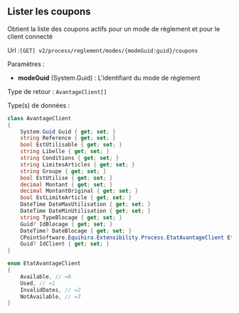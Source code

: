 ## <span id='listercoupons'>Lister les coupons</span>

Obtient la liste des coupons actifs pour un mode de règlement et pour le client connecté

Url :`[GET] v2/process/reglement/modes/{modeGuid:guid}/coupons`

Paramètres : 

- **modeGuid** (System.Guid) : L'identifiant du mode de règlement

Type de retour : `AvantageClient[]`

Type(s) de données :

```csharp
class AvantageClient
{
	System.Guid Guid { get; set; }
	string Reference { get; set; }
	bool EstUtilisable { get; set; }
	string Libelle { get; set; }
	string Conditions { get; set; }
	string LimitesArticles { get; set; }
	string Groupe { get; set; }
	bool EstUtilise { get; set; }
	decimal Montant { get; set; }
	decimal MontantOriginal { get; set; }
	bool EstLimiteArticle { get; set; }
	DateTime DateMaxUtilisation { get; set; }
	DateTime DateMinUtilisation { get; set; }
	string TypeBlocage { get; set; }
	Guid? IdBlocage { get; set; }
	DateTime? DateBlocage { get; set; }
	CPointSoftware.Equihira.Extensibility.Process.EtatAvantageClient Etat { get; set; }
	Guid? IdClient { get; set; }
}

enum EtatAvantageClient
{
	Available, // =0
	Used, // =1
	InvalidDates, // =2
	NotAvailable, // =3
}

```

